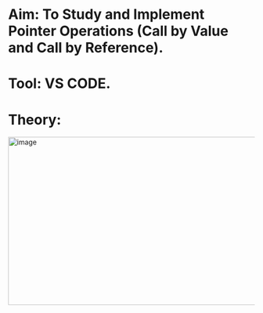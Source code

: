 # Aim: To Study and Implement Pointer Operations (Call by Value and Call by Reference).

# Tool: VS CODE.

# Theory:

<img width="957" height="343" alt="image" src="https://github.com/user-attachments/assets/94853a5a-1717-473c-a9bf-62ea70493cfd" />
